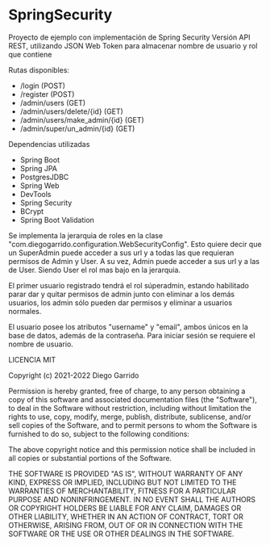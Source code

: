 # SpringSecurity
Proyecto de ejemplo con implementación de Spring Security
Versión API REST, utilizando JSON Web Token para almacenar nombre de usuario y rol que contiene

Rutas disponibles:
- /login (POST)
- /register (POST)
- /admin/users (GET)
- /admin/users/delete/{id} (GET)
- /admin/users/make_admin/{id} (GET)
- /admin/super/un_admin/{id} (GET)

Dependencias utilizadas

- Spring Boot
- Spring JPA
- PostgresJDBC
- Spring Web
- DevTools
- Spring Security
- BCrypt
- Spring Boot Validation

Se implementa la jerarquia de roles en la clase "com.diegogarrido.configuration.WebSecurityConfig". Esto quiere decir que un SuperAdmin puede acceder a sus url y a todas las que requieran permisos de Admin y User. A su vez, Admin puede acceder a sus url y a las de User. Siendo User el rol mas bajo en la jerarquia.

El primer usuario registrado tendrá el rol súperadmin, estando habilitado parar dar y quitar permisos de admin junto con eliminar a los demás usuarios, los admin sólo pueden dar permisos y eliminar a usuarios normales.

El usuario posee los atributos "username" y "email", ambos únicos en la base de datos, además de la contraseña. Para iniciar sesión se requiere el nombre de usuario.

LICENCIA MIT

Copyright (c) 2021-2022 Diego Garrido

Permission is hereby granted, free of charge, to any person obtaining
a copy of this software and associated documentation files (the
"Software"), to deal in the Software without restriction, including
without limitation the rights to use, copy, modify, merge, publish,
distribute, sublicense, and/or sell copies of the Software, and to
permit persons to whom the Software is furnished to do so, subject to
the following conditions:

The above copyright notice and this permission notice shall be
included in all copies or substantial portions of the Software.

THE SOFTWARE IS PROVIDED "AS IS", WITHOUT WARRANTY OF ANY KIND,
EXPRESS OR IMPLIED, INCLUDING BUT NOT LIMITED TO THE WARRANTIES OF
MERCHANTABILITY, FITNESS FOR A PARTICULAR PURPOSE AND
NONINFRINGEMENT. IN NO EVENT SHALL THE AUTHORS OR COPYRIGHT HOLDERS BE
LIABLE FOR ANY CLAIM, DAMAGES OR OTHER LIABILITY, WHETHER IN AN ACTION
OF CONTRACT, TORT OR OTHERWISE, ARISING FROM, OUT OF OR IN CONNECTION
WITH THE SOFTWARE OR THE USE OR OTHER DEALINGS IN THE SOFTWARE.
